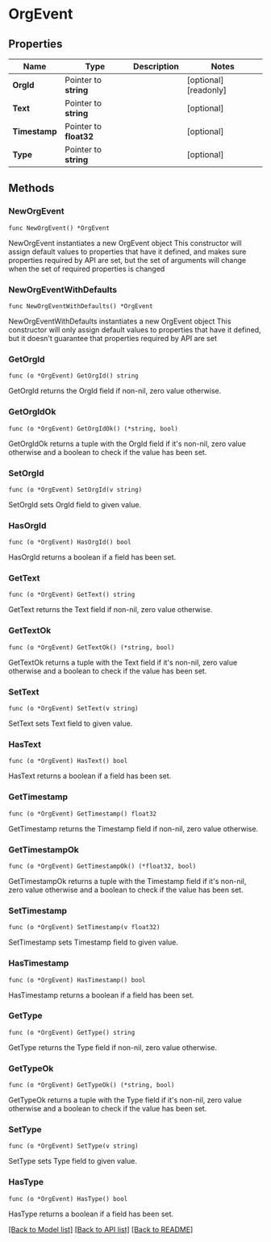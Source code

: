 # OrgEvent

## Properties

Name | Type | Description | Notes
------------ | ------------- | ------------- | -------------
**OrgId** | Pointer to **string** |  | [optional] [readonly] 
**Text** | Pointer to **string** |  | [optional] 
**Timestamp** | Pointer to **float32** |  | [optional] 
**Type** | Pointer to **string** |  | [optional] 

## Methods

### NewOrgEvent

`func NewOrgEvent() *OrgEvent`

NewOrgEvent instantiates a new OrgEvent object
This constructor will assign default values to properties that have it defined,
and makes sure properties required by API are set, but the set of arguments
will change when the set of required properties is changed

### NewOrgEventWithDefaults

`func NewOrgEventWithDefaults() *OrgEvent`

NewOrgEventWithDefaults instantiates a new OrgEvent object
This constructor will only assign default values to properties that have it defined,
but it doesn't guarantee that properties required by API are set

### GetOrgId

`func (o *OrgEvent) GetOrgId() string`

GetOrgId returns the OrgId field if non-nil, zero value otherwise.

### GetOrgIdOk

`func (o *OrgEvent) GetOrgIdOk() (*string, bool)`

GetOrgIdOk returns a tuple with the OrgId field if it's non-nil, zero value otherwise
and a boolean to check if the value has been set.

### SetOrgId

`func (o *OrgEvent) SetOrgId(v string)`

SetOrgId sets OrgId field to given value.

### HasOrgId

`func (o *OrgEvent) HasOrgId() bool`

HasOrgId returns a boolean if a field has been set.

### GetText

`func (o *OrgEvent) GetText() string`

GetText returns the Text field if non-nil, zero value otherwise.

### GetTextOk

`func (o *OrgEvent) GetTextOk() (*string, bool)`

GetTextOk returns a tuple with the Text field if it's non-nil, zero value otherwise
and a boolean to check if the value has been set.

### SetText

`func (o *OrgEvent) SetText(v string)`

SetText sets Text field to given value.

### HasText

`func (o *OrgEvent) HasText() bool`

HasText returns a boolean if a field has been set.

### GetTimestamp

`func (o *OrgEvent) GetTimestamp() float32`

GetTimestamp returns the Timestamp field if non-nil, zero value otherwise.

### GetTimestampOk

`func (o *OrgEvent) GetTimestampOk() (*float32, bool)`

GetTimestampOk returns a tuple with the Timestamp field if it's non-nil, zero value otherwise
and a boolean to check if the value has been set.

### SetTimestamp

`func (o *OrgEvent) SetTimestamp(v float32)`

SetTimestamp sets Timestamp field to given value.

### HasTimestamp

`func (o *OrgEvent) HasTimestamp() bool`

HasTimestamp returns a boolean if a field has been set.

### GetType

`func (o *OrgEvent) GetType() string`

GetType returns the Type field if non-nil, zero value otherwise.

### GetTypeOk

`func (o *OrgEvent) GetTypeOk() (*string, bool)`

GetTypeOk returns a tuple with the Type field if it's non-nil, zero value otherwise
and a boolean to check if the value has been set.

### SetType

`func (o *OrgEvent) SetType(v string)`

SetType sets Type field to given value.

### HasType

`func (o *OrgEvent) HasType() bool`

HasType returns a boolean if a field has been set.


[[Back to Model list]](../README.md#documentation-for-models) [[Back to API list]](../README.md#documentation-for-api-endpoints) [[Back to README]](../README.md)



